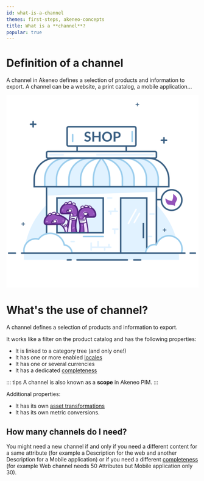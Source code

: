 ```yaml
---
id: what-is-a-channel
themes: first-steps, akeneo-concepts
title: What is a **channel**?
popular: true
---
```


# Definition of a channel
A channel in Akeneo defines a selection of products and information to export. A channel can be a website, a print catalog, a mobile application...

![Channels](https://github.com/akeneo/pim-helpcenter/blob/lucas/content/md/what-is/img/Settings_What-is-a-channels.svg)

# What's the use of channel?
A channel defines a selection of products and information to export.

It works like a filter on the product catalog and has the following properties:
- It is linked to a category tree (and only one!)
- It has one or more enabled [locales](articles/what-is-a-locale.html)
- It has one or several currencies
- It has a dedicated [completeness](articles/what-is-the-completeness.html)  

::: tips
A channel is also known as a **scope** in Akeneo PIM.
:::

Additional properties:
- It has its own [asset transformations](articles/assets-transformation.html)
- It has its own metric conversions.

## How many channels do I need?

You might need a new channel if and only if you need a different content for a same attribute (for example a Description for the web and another Description for a Mobile application) or if you need a different [completeness](articles/what-is-the-completeness.html) (for example Web channel needs 50 Attributes but Mobile application only 30).
